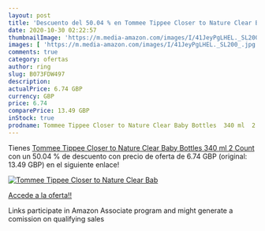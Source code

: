 ```yaml
---
layout: post
title: 'Descuento del 50.04 % en Tommee Tippee Closer to Nature Clear Bab'
date: 2020-10-30 02:22:57
thumbnailImage: 'https://m.media-amazon.com/images/I/41JeyPgLHEL._SL200_.jpg'
images: [ 'https://m.media-amazon.com/images/I/41JeyPgLHEL._SL200_.jpg' ]
comments: true
category: ofertas
author: ring
slug: B073FDW497
description:
actualPrice: 6.74 GBP
currency: GBP
price: 6.74
comparePrice: 13.49 GBP
inStock: true
prodname: Tommee Tippee Closer to Nature Clear Baby Bottles  340 ml  2 Count
---
```


Tienes [Tommee Tippee Closer to Nature Clear Baby Bottles  340 ml  2 Count](https://www.amazon.co.uk/dp/B073FDW497/?tag=tolees0a-21) con un 50.04 % de descuento con precio de oferta de 6.74 GBP (original: 13.49 GBP) en el siguiente enlace!

[![Tommee Tippee Closer to Nature Clear Bab](https://m.media-amazon.com/images/I/41JeyPgLHEL._SL200_.jpg)](https://www.amazon.co.uk/dp/B073FDW497/?tag=tolees0a-21)

[Accede a la oferta!!](https://www.amazon.co.uk/dp/B073FDW497/?tag=tolees0a-21)

Links participate in Amazon Associate program and might generate a comission on qualifying sales


